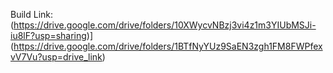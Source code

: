 Build Link: (https://drive.google.com/drive/folders/10XWycvNBzj3vi4z1m3YIUbMSJi-iu8lF?usp=sharing)](https://drive.google.com/drive/folders/1BTfNyYUz9SaEN3zgh1FM8FWPfexvV7Vu?usp=drive_link)
